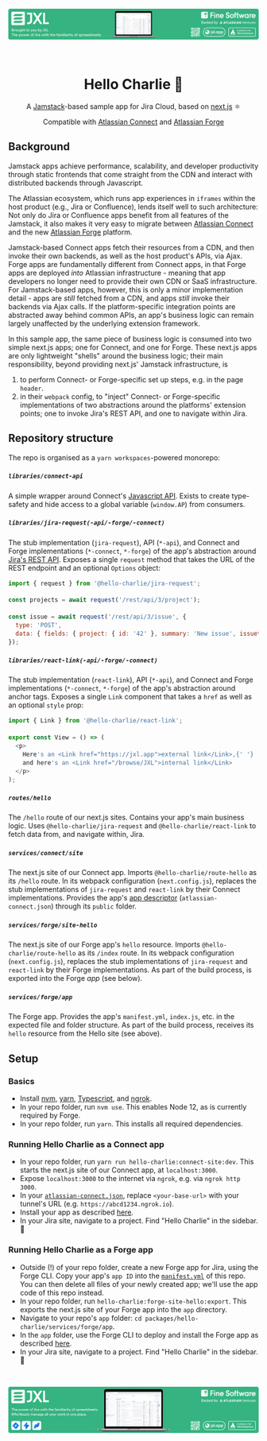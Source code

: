 [![image](packages/hello-charlie/libraries/assets/src/assets/banner-small.png)](https://jxl.app)

<br>

<h1 align="center">Hello Charlie 👋</h1>

<p align="center">A <a href="https://jamstack.org">Jamstack</a>-based sample app for Jira Cloud, based on <a href="https://next.js">next.js</a> ⚛️</p>
<p align="center">Compatible with <a href="https://developer.atlassian.com/cloud/jira/platform/getting-started-with-connect/">Atlassian Connect</a> and <a href="https://developer.atlassian.com/cloud/jira/platform/getting-started-with-forge/">Atlassian Forge</a></p>

## Background

Jamstack apps achieve performance, scalability, and developer productivity through static frontends that come straight from the CDN and interact with distributed backends through Javascript.

The Atlassian ecosystem, which runs app experiences in `iframes` within the host product (e.g., Jira or Confluence), lends itself well to such architecture: Not only do Jira or Confluence apps benefit from all features of the Jamstack, it also makes it very easy to migrate between [Atlassian Connect](https://developer.atlassian.com/cloud/jira/platform/getting-started-with-connect/) and the new [Atlassian Forge](https://developer.atlassian.com/cloud/jira/platform/getting-started-with-forge/) platform.

Jamstack-based Connect apps fetch their resources from a CDN, and then invoke their own backends, as well as the host product's APIs, via Ajax. Forge apps are fundamentally different from Connect apps, in that Forge apps are deployed _into_ Atlassian infrastructure - meaning that app developers no longer need to provide their own CDN or SaaS infrastructure. For Jamstack-based apps, however, this is only a minor implementation detail - apps are _still_ fetched from a CDN, and apps _still_ invoke their backends via Ajax calls. If the platform-specific integration points are abstracted away behind common APIs, an app's business logic can remain largely unaffected by the underlying extension framework.

In this sample app, the same piece of business logic is consumed into two simple next.js apps; one for Connect, and one for Forge. These next.js apps are only lightweight "shells" around the business logic; their main responsibility, beyond providing next.js' Jamstack infrastructure, is

1. to perform Connect- or Forge-specific set up steps, e.g. in the page `header`.
1. in their `webpack` config, to "inject" Connect- or Forge-specific implementations of two abstractions around the platforms' extension points; one to invoke Jira's REST API, and one to navigate within Jira.




## Repository structure

The repo is organised as a `yarn workspaces`-powered monorepo:

##### `libraries/connect-api`

A simple wrapper around Connect's [Javascript API](https://developer.atlassian.com/cloud/jira/platform/about-the-connect-javascript-api/). Exists to create type-safety and hide access to a global variable (`window.AP`) from consumers.

##### `libraries/jira-request(-api/-forge/-connect)`

The stub implementation (`jira-request`), API (`*-api`), and Connect and Forge implementations (`*-connect`, `*-forge`) of the app's abstraction around [Jira's REST API](https://developer.atlassian.com/cloud/jira/platform/rest/v3/intro/). Exposes a single `request` method that takes the URL of the REST endpoint and an optional `Options` object:

```js
import { request } from '@hello-charlie/jira-request';

const projects = await request('/rest/api/3/project');

const issue = await request('/rest/api/3/issue', {
  type: 'POST',
  data: { fields: { project: { id: '42' }, summary: 'New issue', issuetype: { id: '42' } } },
});
```

##### `libraries/react-link(-api/-forge/-connect)`

The stub implementation (`react-link`), API (`*-api`), and Connect and Forge implementations (`*-connect`, `*-forge`) of the app's abstraction around anchor tags. Exposes a single `Link` component that takes a `href` as well as an optional `style` prop:

```js
import { Link } from '@hello-charlie/react-link';

export const View = () => (
  <p>
    Here's an <Link href="https://jxl.app">external link</Link>,{' '}
    and here's an <Link href="/browse/JXL">internal link</Link>
  </p>
);
```

##### `routes/hello`

The `/hello` route of our next.js sites. Contains your app's main business logic. Uses `@hello-charlie/jira-request` and `@hello-charlie/react-link` to fetch data from, and navigate within, Jira.

##### `services/connect/site`

The next.js site of our Connect app. Imports `@hello-charlie/route-hello` as its `/hello` route. In its webpack configuration (`next.config.js`), replaces the stub implementations of `jira-request` and `react-link` by their Connect implementations. Provides the app's [app descriptor](https://developer.atlassian.com/cloud/jira/platform/connect-app-descriptor/) (`atlassian-connect.json`) through its `public` folder.

##### `services/forge/site-hello`

The next.js site of our Forge app's `hello` resource. Imports `@hello-charlie/route-hello` as its `/index` route. In its webpack configuration (`next.config.js`), replaces the stub implementations of `jira-request` and `react-link` by their Forge implementations. As part of the build process, is exported into the Forge _app_ (see below).

##### `services/forge/app`

The Forge app. Provides the app's `manifest.yml`, `index.js`, etc. in the expected file and folder structure. As part of the build process, receives its `hello` resource from the Hello site (see above).


## Setup

### Basics

- Install [nvm](https://github.com/nvm-sh/nvm), [yarn](https://yarnpkg.com/lang/en/), [Typescript](https://www.typescriptlang.org/), and [ngrok](https://ngrok.com/).
- In your repo folder, run `nvm use`. This enables Node 12, as is currently required by Forge.
- In your repo folder, run `yarn`. This installs all required dependencies.

### Running Hello Charlie as a Connect app

- In your repo folder, run `yarn run hello-charlie:connect-site:dev`. This starts the next.js site of our Connect app, at `localhost:3000`.
- Expose `localhost:3000` to the internet via `ngrok`, e.g. via `ngrok http 3000`.
- In your [`atlassian-connect.json`](packages/hello-charlie/services/connect/site/public/atlassian-connect.json), replace `<your-base-url>` with your tunnel's URL (e.g. `https://abcd1234.ngrok.io`).
- Install your app as described [here](https://developer.atlassian.com/cloud/jira/platform/getting-started-with-connect/#set-up-your-development-environment).
- In your Jira site, navigate to a project. Find "Hello Charlie" in the sidebar. 🚀

### Running Hello Charlie as a Forge app

- Outside (!) of your repo folder, create a new Forge app for Jira, using the Forge CLI. Copy your app's `app ID` into the [`manifest.yml`](packages/hello-charlie/services/forge/app/manifest.yml) of this repo. You can then delete all files of your newly created app; we'll use the app code of this repo instead.
- In your repo folder, run `hello-charlie:forge-site-hello:export`. This exports the next.js site of your Forge app into the `app` directory.
- Navigate to your repo's `app` folder: `cd packages/hello-charlie/services/forge/app`.
- In the `app` folder, use the Forge CLI to deploy and install the Forge app as described [here](https://developer.atlassian.com/platform/forge/getting-started/).
- In your Jira site, navigate to a project. Find "Hello Charlie" in the sidebar. 🚀

<br>

[![image](packages/hello-charlie/libraries/assets/src/assets/banner-large.png)](https://jxl.app)


